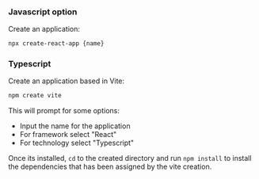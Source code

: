 
### Javascript option

Create an application: 
```bash
npx create-react-app {name}
```



### Typescript

Create an application based in Vite: 

```bash 
npm create vite
```

This will prompt for some options: 

* Input the name for the application
* For framework select "React"
* For technology select "Typescript"

Once its installed, `cd` to the created directory and run `npm install` to install the dependencies that has been assigned by the vite creation. 

